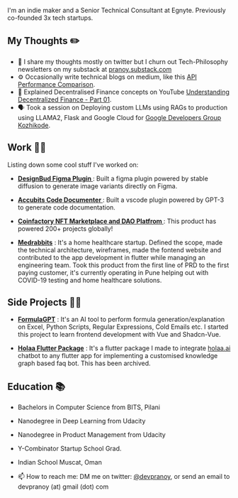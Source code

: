 I'm an indie maker and a Senior Technical Consultant at Egnyte. Previously co-founded 3x tech startups. 


## My Thoughts ✏️
 - 🤔 I share my thoughts mostly on twitter but I churn out Tech-Philosophy newsletters on my substack at [pranoy.substack.com](https://pranoy.substack.com)
 - ⚙️ Occasionally write technical blogs on medium, like this [API Performance Comparison](https://medium.com/innovation-incubator/rest-api-performance-comparison-python-vs-golang-dc4decbd0543).
 - 🎥 Explained Decentralised Finance concepts on YouTube [Understanding Decentralized Finance - Part 01](https://www.youtube.com/watch?v=pNJebVWB0E4).
 - 🗣️ Took a session on Deploying custom LLMs using RAGs to production using LLAMA2, Flask and Google Cloud for [Google Developers Group Kozhikode](https://x.com/GDGKozhikode/status/1734132208116682963).
  


## Work 👨‍💻

Listing down some cool stuff I've worked on: 


- [<b> DesignBud Figma Plugin </b>](https://www.figma.com/community/plugin/1187783142455654091/designbud?searchSessionId=lyt7zqab-fnb2n7kvhuu) : Built a figma plugin powered by stable diffusion to generate image variants directly on Figma.

- [<b> Accubits Code Documenter </b>](https://marketplace.visualstudio.com/items?itemName=AccubitsInnovationTeam.accubitsdocumenter) : Built a vscode plugin powered by GPT-3 to generate code documentation. 

- [<b>Coinfactory NFT Marketplace and DAO Platfrom </b>](https://coinfactory.tech/) : This product has powered 200+ projects globally!   

- [<b>Medrabbits</b>](https://www.medrabbits.com) : It's a home healthcare startup. Defined the scope, made the technical architecture, wireframes, made the fontend website and contributed to the app development in flutter while managing an engineering team. Took this product from the first line of PRD to the first paying customer, it's currently operating in Pune helping out with COVID-19 testing and home healthcare solutions. 


## Side Projects 👨‍💻

- [<b>FormulaGPT</b>](https://www.getformulagpt.com/) : It's an AI tool to perform formula generation/explanation on Excel, Python Scripts, Regular Expressions, Cold Emails etc. I started this project to learn frontend development with Vue and Shadcn-Vue. 

- [<b>Holaa Flutter Package</b>](https://pub.dev/packages/holaa) : It's a flutter package I made to integrate [holaa.ai](https://www.holaa.ai) chatbot to any flutter app for implementing a customised knowledge graph based faq bot. This has been archived.

## Education 📚
- Bachelors in Computer Science from BITS, Pilani
- Nanodegree in Deep Learning from Udacity
- Nanodegree in Product Management from Udacity
- Y-Combinator Startup School Grad. 
- Indian School Muscat, Oman



- 📫 How to reach me: DM me on twitter: [@devpranoy](https://www.twitter.com/devpranoy), or send an email to devpranoy (at) gmail (dot) com
<!--
**devpranoy/devpranoy** is a ✨ _special_ ✨ repository because its `README.md` (this file) appears on your GitHub profile.

Here are some ideas to get you started:

- 🔭 I’m currently working on ...
- 🌱 I’m currently learning ...
- 👯 I’m looking to collaborate on ...
- 🤔 I’m looking for help with ...
- 💬 Ask me about ...
- 📫 How to reach me: ...
- 😄 Pronouns: ...
- ⚡ Fun fact: ...
-->
